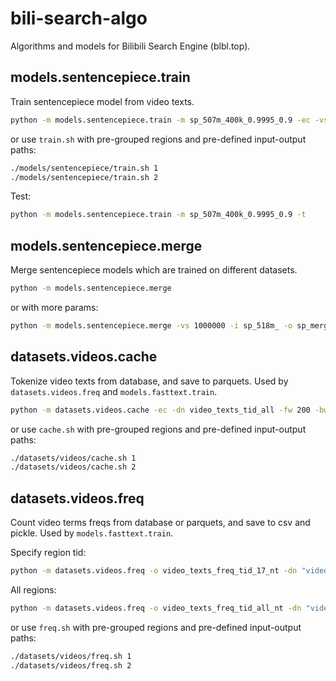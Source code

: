 # bili-search-algo
Algorithms and models for Bilibili Search Engine (blbl.top).

## models.sentencepiece.train

Train sentencepiece model from video texts.

```bash
python -m models.sentencepiece.train -m sp_507m_400k_0.9995_0.9 -ec -vs 400000 -cc 0.9995 -sf 0.9 -e
```

or use `train.sh` with pre-grouped regions and pre-defined input-output paths:

```bash
./models/sentencepiece/train.sh 1
./models/sentencepiece/train.sh 2
```

Test:

```bash
python -m models.sentencepiece.train -m sp_507m_400k_0.9995_0.9 -t
```

## models.sentencepiece.merge

Merge sentencepiece models which are trained on different datasets.

```bash
python -m models.sentencepiece.merge
```

or with more params:

```bash
python -m models.sentencepiece.merge -vs 1000000 -i sp_518m_ -o sp_merged
```

## datasets.videos.cache

Tokenize video texts from database, and save to parquets. Used by `datasets.videos.freq` and `models.fasttext.train`.

```bash
python -m datasets.videos.cache -ec -dn video_texts_tid_all -fw 200 -bw 100 -bs 10000
```

or use `cache.sh` with pre-grouped regions and pre-defined input-output paths:

```bash
./datasets/videos/cache.sh 1
./datasets/videos/cache.sh 2
```

## datasets.videos.freq

Count video terms freqs from database or parquets, and save to csv and pickle. Used by `models.fasttext.train`.

Specify region tid:

```bash
python -m datasets.videos.freq -o video_texts_freq_tid_17_nt -dn "video_texts_tid_17" -tid 17 -nt
```

All regions:

```bash
python -m datasets.videos.freq -o video_texts_freq_tid_all_nt -dn "video_texts_tid_all" -nt
```

or use `freq.sh` with pre-grouped regions and pre-defined input-output paths:

```bash
./datasets/videos/freq.sh 1
./datasets/videos/freq.sh 2
```